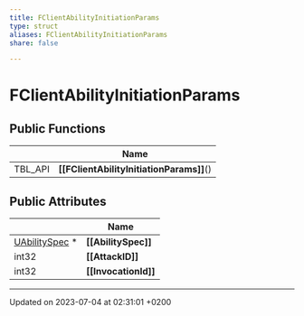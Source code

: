 ```yaml
---
title: FClientAbilityInitiationParams
type: struct
aliases: FClientAbilityInitiationParams
share: false

---
```


# FClientAbilityInitiationParams





## Public Functions

|                | Name           |
| -------------- | -------------- |
| TBL_API | **[[FClientAbilityInitiationParams]]**() |

## Public Attributes

|                | Name           |
| -------------- | -------------- |
| [UAbilitySpec](/docs/SDK/Source/Classes/classUAbilitySpec.md) * | **[[AbilitySpec]]**  |
| int32 | **[[AttackID]]**  |
| int32 | **[[InvocationId]]**  |

-------------------------------

Updated on 2023-07-04 at 02:31:01 +0200
